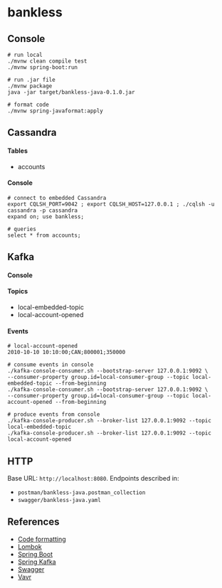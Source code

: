 # bankless


## Console

```
# run local
./mvnw clean compile test
./mvnw spring-boot:run

# run .jar file
./mvnw package
java -jar target/bankless-java-0.1.0.jar

# format code
./mvnw spring-javaformat:apply
```

## Cassandra

#### Tables

- accounts

#### Console

```
# connect to embedded Cassandra
export CQLSH_PORT=9042 ; export CQLSH_HOST=127.0.0.1 ; ./cqlsh -u cassandra -p cassandra
expand on; use bankless;

# queries
select * from accounts;
```

## Kafka

#### Console

#### Topics

- local-embedded-topic
- local-account-opened

#### Events

```
# local-account-opened
2010-10-10 10:10:00;CAN;800001;350000
```

```
# consume events in console
./kafka-console-consumer.sh --bootstrap-server 127.0.0.1:9092 \ 
--consumer-property group.id=local-consumer-group --topic local-embedded-topic --from-beginning
./kafka-console-consumer.sh --bootstrap-server 127.0.0.1:9092 \
--consumer-property group.id=local-consumer-group --topic local-account-opened --from-beginning

# produce events from console
./kafka-console-producer.sh --broker-list 127.0.0.1:9092 --topic local-embedded-topic
./kafka-console-producer.sh --broker-list 127.0.0.1:9092 --topic local-account-opened
```

## HTTP

Base URL: `http://localhost:8080`. Endpoints described in:
- `postman/bankless-java.postman_collection`
- `swagger/bankless-java.yaml`

## References

* [Code formatting](https://github.com/spring-io/spring-javaformat)
* [Lombok](https://projectlombok.org/features/all)
* [Spring Boot](https://docs.spring.io/spring-boot/docs/2.1.6.RELEASE/reference/html/index.html)
* [Spring Kafka](https://docs.spring.io/spring-kafka/reference/html/)
* [Swagger](https://editor.swagger.io/)
* [Vavr](https://www.vavr.io/vavr-docs/)